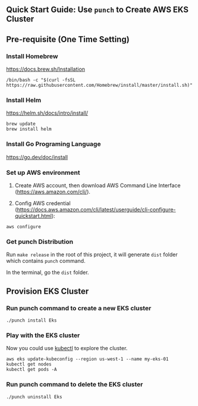 Quick Start Guide: Use `punch` to Create AWS EKS Cluster
---

## Pre-requisite (One Time Setting)

### Install Homebrew

https://docs.brew.sh/Installation

```
/bin/bash -c "$(curl -fsSL https://raw.githubusercontent.com/Homebrew/install/master/install.sh)"
```

### Install Helm

https://helm.sh/docs/intro/install/

```
brew update
brew install helm
```

### Install Go Programing Language

https://go.dev/doc/install

### Set up AWS environment

1. Create AWS account, then download AWS Command Line Interface (https://aws.amazon.com/cli/).

2. Config AWS credential (https://docs.aws.amazon.com/cli/latest/userguide/cli-configure-quickstart.html):

```
aws configure
```

### Get punch Distribution

Run `make release` in the root of this project, it will generate `dist` folder which contains `punch` command.

In the terminal, go the `dist` folder.

## Provision EKS Cluster

### Run punch command to create a new EKS cluster

```
./punch install Eks
```

### Play with the EKS cluster

Now you could use [kubectl](https://kubernetes.io/docs/tasks/tools/) to explore the cluster.

```
aws eks update-kubeconfig --region us-west-1 --name my-eks-01
kubectl get nodes
kubectl get pods -A
```

### Run punch command to delete the EKS cluster

```
./punch uninstall Eks
```
